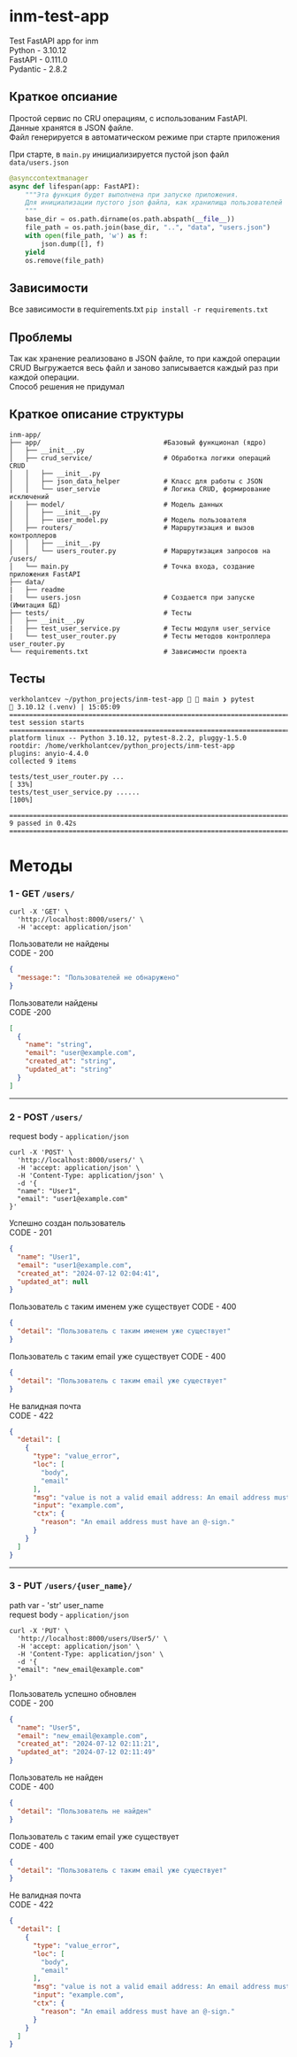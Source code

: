 # inm-test-app
Test FastAPI app for inm   
Python - 3.10.12   
FastAPI - 0.111.0   
Pydantic - 2.8.2   

## Краткое опсиание

Простой сервис по CRU операциям, с использованим FastAPI.  
Данные хранятся в JSON файле.    
Файл генерируется в автоматическом режиме при старте приложения   

При старте, в `main.py` инициализируется пустой json файл `data/users.json`
```python
@asynccontextmanager
async def lifespan(app: FastAPI):
    """Эта функция будет выполнена при запуске приложения.
    Для инициализации пустого json файла, как хранилища пользователей
    """
    base_dir = os.path.dirname(os.path.abspath(__file__))
    file_path = os.path.join(base_dir, "..", "data", "users.json")
    with open(file_path, 'w') as f:
        json.dump([], f)
    yield
    os.remove(file_path)
```

## Зависимости

Все зависимости в requirements.txt
```pip install -r requirements.txt```

## Проблемы

Так как хранение реализовано в JSON файле, то при каждой операции CRUD Выгружается весь файл и заново записывается
каждый раз при каждой операции.  
Способ решения не придумал

## Краткое описание структуры

```
inm-app/
├── app/                               #Базовый функционал (ядро)
│   ├── __init__.py          
│   ├── crud_service/                  # Обработка логики операций CRUD 
│   │   ├── __init__.py
│   │   ├── json_data_helper           # Класс для работы с JSON
│   │   └── user_servie                # Логика CRUD, формирование исключений
│   ├── model/                         # Модель данных
│   │   ├── __init__.py
│   │   ├── user_model.py              # Модель пользователя 
│   ├── routers/                       # Маршрутизация и вызов контроллеров 
│   │   ├── __init__.py
│   │   └── users_router.py            # Маршрутизация запросов на /users/
│   └── main.py                        # Точка входа, создание приложения FastAPI 
├── data/
|   ├── readme
|   └── users.josn                     # Создается при запуске (Имитация БД)
├── tests/                             # Тесты
│   ├── __init__.py
|   ├── test_user_service.py           # Тесты модуля user_service
|   └── test_user_router.py            # Тесты методов контроллера user_router.py
└── requirements.txt                   # Зависимости проекта
```

## Тесты

```shell
verkholantcev ~/python_projects/inm-test-app   main ❯ pytest                                                                                                                                                                                                                      3.10.12 (.venv) | 15:05:09 
============================================================================================================================================= test session starts ==============================================================================================================================================
platform linux -- Python 3.10.12, pytest-8.2.2, pluggy-1.5.0
rootdir: /home/verkholantcev/python_projects/inm-test-app
plugins: anyio-4.4.0
collected 9 items                                                                                                                                                                                                                                                                                              

tests/test_user_router.py ...                                                                                                                                                                                                                                                                            [ 33%]
tests/test_user_service.py ......                                                                                                                                                                                                                                                                        [100%]

============================================================================================================================================== 9 passed in 0.42s ===============================================================================================================================================
```

# Методы

### 1 - GET `/users/`

```shell
curl -X 'GET' \
  'http://localhost:8000/users/' \
  -H 'accept: application/json'
```

Пользователи не найдены  
CODE - 200

```json
{
  "message:": "Пользователей не обнаружено"
}
```

Пользователи найдены  
CODE -200

```json
[
  {
    "name": "string",
    "email": "user@example.com",
    "created_at": "string",
    "updated_at": "string"
  }
]
```

---

### 2 - POST `/users/`

request body - `application/json`

```shell
curl -X 'POST' \
  'http://localhost:8000/users/' \
  -H 'accept: application/json' \
  -H 'Content-Type: application/json' \
  -d '{
  "name": "User1",
  "email": "user1@example.com"
}'
```

Успешно создан пользователь  
CODE - 201

```json
{
  "name": "User1",
  "email": "user1@example.com",
  "created_at": "2024-07-12 02:04:41",
  "updated_at": null
}
```

Пользователь с таким именем уже существует
CODE - 400

```json
{
  "detail": "Пользователь с таким именем уже существует"
}
```

Пользователь с таким email уже существует
CODE - 400

```json
{
  "detail": "Пользователь с таким email уже существует"
}
```

Не валидная почта   
CODE - 422

```json
{
  "detail": [
    {
      "type": "value_error",
      "loc": [
        "body",
        "email"
      ],
      "msg": "value is not a valid email address: An email address must have an @-sign.",
      "input": "example.com",
      "ctx": {
        "reason": "An email address must have an @-sign."
      }
    }
  ]
}
```

---

### 3 - PUT `/users/{user_name}/`

path var - 'str' user_name   
request body - `application/json`

```shell
curl -X 'PUT' \
  'http://localhost:8000/users/User5/' \
  -H 'accept: application/json' \
  -H 'Content-Type: application/json' \
  -d '{
  "email": "new_email@example.com"
}'
```

Пользователь успешно обновлен   
CODE - 200

```json
{
  "name": "User5",
  "email": "new_email@example.com",
  "created_at": "2024-07-12 02:11:21",
  "updated_at": "2024-07-12 02:11:49"
}
```

Пользователь не найден    
CODE - 400

```json
{
  "detail": "Пользователь не найден"
}
```

Пользователь с таким email уже существует   
CODE - 400

```json
{
  "detail": "Пользователь с таким email уже существует"
}
```

Не валидная почта   
CODE - 422

```json
{
  "detail": [
    {
      "type": "value_error",
      "loc": [
        "body",
        "email"
      ],
      "msg": "value is not a valid email address: An email address must have an @-sign.",
      "input": "example.com",
      "ctx": {
        "reason": "An email address must have an @-sign."
      }
    }
  ]
}
```

